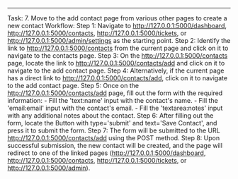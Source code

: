 ---
Task: 7. Move to the add contact page from various other pages to create a new contact
Workflow:
Step 1: Navigate to http://127.0.0.1:5000/dashboard, http://127.0.0.1:5000/contacts, http://127.0.0.1:5000/tickets, or http://127.0.0.1:5000/admin/settings as the starting point.
Step 2: Identify the link to http://127.0.0.1:5000/contacts from the current page and click on it to navigate to the contacts page.
Step 3: On the http://127.0.0.1:5000/contacts page, locate the link to http://127.0.0.1:5000/contacts/add and click on it to navigate to the add contact page.
Step 4: Alternatively, if the current page has a direct link to http://127.0.0.1:5000/contacts/add, click on it to navigate to the add contact page.
Step 5: Once on the http://127.0.0.1:5000/contacts/add page, fill out the form with the required information: 
    - Fill the 'text:name' input with the contact's name.
    - Fill the 'email:email' input with the contact's email.
    - Fill the 'textarea:notes' input with any additional notes about the contact.
Step 6: After filling out the form, locate the Button with type='submit' and text='Save Contact', and press it to submit the form.
Step 7: The form will be submitted to the URL http://127.0.0.1:5000/contacts/add using the POST method.
Step 8: Upon successful submission, the new contact will be created, and the page will redirect to one of the linked pages (http://127.0.0.1:5000/dashboard, http://127.0.0.1:5000/contacts, http://127.0.0.1:5000/tickets, or http://127.0.0.1:5000/admin).